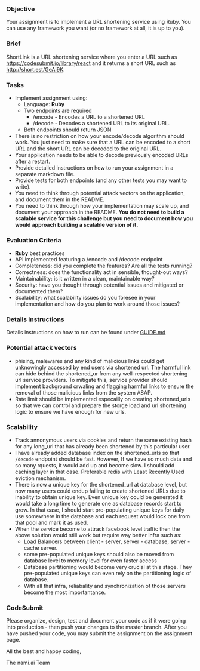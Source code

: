 ### Objective

Your assignment is to implement a URL shortening service using Ruby. You can use any framework you want (or no framework at all, it is up to you).

### Brief

ShortLink is a URL shortening service where you enter a URL such as https://codesubmit.io/library/react and it returns a short URL such as http://short.est/GeAi9K.

### Tasks

- Implement assignment using:
  - Language: **Ruby**
  - Two endpoints are required
    - /encode - Encodes a URL to a shortened URL
    - /decode - Decodes a shortened URL to its original URL.
  - Both endpoints should return JSON
- There is no restriction on how your encode/decode algorithm should work. You just need to make sure that a URL can be encoded to a short URL and the short URL can be decoded to the original URL.
- Your application needs to be able to decode previously encoded URLs after a restart.
- Provide detailed instructions on how to run your assignment in a separate markdown file.
- Provide tests for both endpoints (and any other tests you may want to write).
- You need to think through potential attack vectors on the application, and document them in the README.
- You need to think through how your implementation may scale up, and document your approach in the README. **You do not need to build a scalable service for this challenge but you need to document how you would approach building a scalable version of it.**

### Evaluation Criteria

- **Ruby** best practices
- API implemented featuring a /encode and /decode endpoint
- Completeness: did you complete the features? Are all the tests running?
- Correctness: does the functionality act in sensible, thought-out ways?
- Maintainability: is it written in a clean, maintainable way?
- Security: have you thought through potential issues and mitigated or documented them?
- Scalability: what scalability issues do you foresee in your implementation and how do you plan to work around those issues?

### Details Instructions

Details instructions on how to run can be found under [GUIDE.md](GUIDE.md)

### Potential attack vectors

- phising, malewares and any kind of malicious links could get unknowingly accessed by end users via shortened url. The harmful link can hide behind the shortened_ur from any well-respected shortening url service providers. To mitigate this, service provider should implement background crwaling and flagging harmful links to ensure the removal of those malicious links from the system ASAP.
- Rate limit should be implemented especailly on creating shortened_urls so that we can control and prepare the storge load and url shortening logic to ensure we have enough for new urls.

### Scalability

- Track annonymous users via cookies and return the same existing hash for any long_url that has already been shortened by this particular user.
- I have already added database index on the shortened_urls so that `/decode` endpoint should be fast. However, If we have so much data and so many rquests, it would add up and become slow. I should add caching layer in that case. Preferable redis with Least Recently Used eviction mechanism.
- There is now a unique key for the shortened_url at database level, but now many users could endup failing to create shortened URLs due to inability to obtain unique key. Even unique key could be generated it would take a long time to generate one as database records start to grow. In that case, I should start pre-populating unique keys for daily use somewhere in the database and each request would lock one from that pool and mark it as used.
- When the service become to attrack facebook level traffic then the above solution would still work but require way better infra such as:
  - Load Balancers between client - server, server - database, server - cache server.
  - some pre-populated unique keys should also be moved from database level to memory level for even faster access
  - Database partitioning would become very crucial at this stage. They pre-populated unique keys can even rely on the partitioning logic of database.
  - With all that infra, reliabality and synchronization of those servers become the most importantance.

### CodeSubmit

Please organize, design, test and document your code as if it were going into production - then push your changes to the master branch. After you have pushed your code, you may submit the assignment on the assignment page.

All the best and happy coding,

The nami.ai Team
